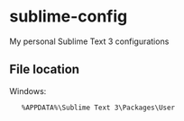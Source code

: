 sublime-config
==============

My personal Sublime Text 3 configurations

File location
-------------
Windows:

       %APPDATA%\Sublime Text 3\Packages\User
